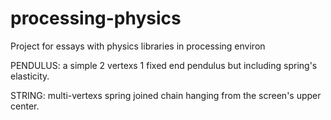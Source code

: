 # processing-physics
Project for essays with physics libraries in processing environ

PENDULUS: a simple 2 vertexs 1 fixed end pendulus but including spring's elasticity.

STRING: multi-vertexs spring joined chain hanging from the screen's upper center.
